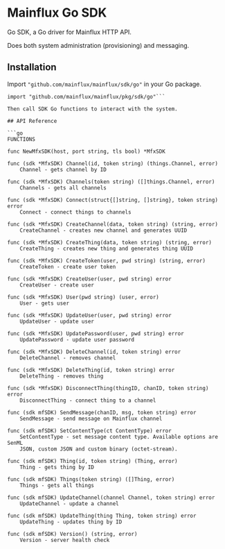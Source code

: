 # Mainflux Go SDK

Go SDK, a Go driver for Mainflux HTTP API.

Does both system administration (provisioning) and messaging.

## Installation
Import `"github.com/mainflux/mainflux/sdk/go"` in your Go package.

```
import "github.com/mainflux/mainflux/pkg/sdk/go"```

Then call SDK Go functions to interact with the system.

## API Reference

```go
FUNCTIONS

func NewMfxSDK(host, port string, tls bool) *MfxSDK

func (sdk *MfxSDK) Channel(id, token string) (things.Channel, error)
    Channel - gets channel by ID

func (sdk *MfxSDK) Channels(token string) ([]things.Channel, error)
    Channels - gets all channels

func (sdk *MfxSDK) Connect(struct{[]string, []string}, token string) error
    Connect - connect things to channels

func (sdk *MfxSDK) CreateChannel(data, token string) (string, error)
    CreateChannel - creates new channel and generates UUID

func (sdk *MfxSDK) CreateThing(data, token string) (string, error)
    CreateThing - creates new thing and generates thing UUID

func (sdk *MfxSDK) CreateToken(user, pwd string) (string, error)
    CreateToken - create user token

func (sdk *MfxSDK) CreateUser(user, pwd string) error
    CreateUser - create user

func (sdk *MfxSDK) User(pwd string) (user, error)
    User - gets user

func (sdk *MfxSDK) UpdateUser(user, pwd string) error
    UpdateUser - update user

func (sdk *MfxSDK) UpdatePassword(user, pwd string) error
    UpdatePassword - update user password

func (sdk *MfxSDK) DeleteChannel(id, token string) error
    DeleteChannel - removes channel

func (sdk *MfxSDK) DeleteThing(id, token string) error
    DeleteThing - removes thing

func (sdk *MfxSDK) DisconnectThing(thingID, chanID, token string) error
    DisconnectThing - connect thing to a channel

func (sdk mfSDK) SendMessage(chanID, msg, token string) error
    SendMessage - send message on Mainflux channel

func (sdk mfSDK) SetContentType(ct ContentType) error
    SetContentType - set message content type. Available options are SenML
    JSON, custom JSON and custom binary (octet-stream).

func (sdk mfSDK) Thing(id, token string) (Thing, error)
    Thing - gets thing by ID

func (sdk mfSDK) Things(token string) ([]Thing, error)
    Things - gets all things

func (sdk mfSDK) UpdateChannel(channel Channel, token string) error
    UpdateChannel - update a channel

func (sdk mfSDK) UpdateThing(thing Thing, token string) error
    UpdateThing - updates thing by ID

func (sdk mfSDK) Version() (string, error)
    Version - server health check
```
